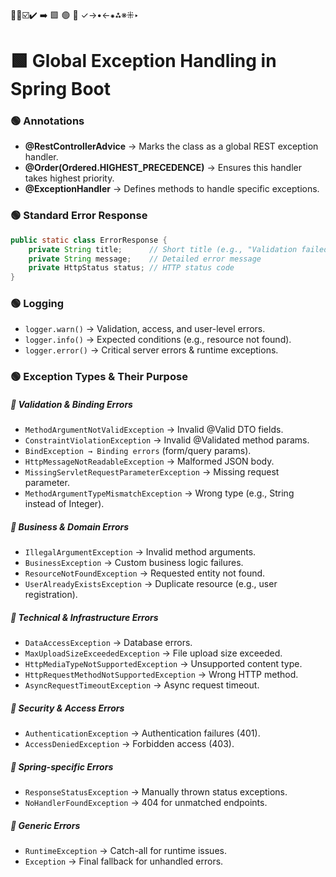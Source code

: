 🔴🔵☑️✔️ ➡️ 🟩 🟢 🔷 ✓→•←⁕⁂※⁜‣

# 🟩 Global Exception Handling in Spring Boot

### 🟢 Annotations

- **@RestControllerAdvice** → Marks the class as a global REST exception handler.
- **@Order(Ordered.HIGHEST_PRECEDENCE)** → Ensures this handler takes highest priority.
- **@ExceptionHandler** → Defines methods to handle specific exceptions.

### 🟢 Standard Error Response

```java
public static class ErrorResponse {
    private String title;      // Short title (e.g., "Validation failed")
    private String message;    // Detailed error message
    private HttpStatus status; // HTTP status code
}

```

### 🟢 Logging

- `logger.warn()` → Validation, access, and user-level errors.
- `logger.info()` → Expected conditions (e.g., resource not found).
- `logger.error()` → Critical server errors & runtime exceptions.

### 🟢 Exception Types & Their Purpose

##### 🔷 Validation & Binding Errors

- `MethodArgumentNotValidException` → Invalid @Valid DTO fields.
- `ConstraintViolationException` → Invalid @Validated method params.
- `BindException → Binding errors` (form/query params).
- `HttpMessageNotReadableException` → Malformed JSON body.
- `MissingServletRequestParameterException` → Missing request parameter.
- `MethodArgumentTypeMismatchException` → Wrong type (e.g., String instead of Integer).

##### 🔷 Business & Domain Errors

- `IllegalArgumentException` → Invalid method arguments.
- `BusinessException` → Custom business logic failures.
- `ResourceNotFoundException` → Requested entity not found.
- `UserAlreadyExistsException` → Duplicate resource (e.g., user registration).

##### 🔷 Technical & Infrastructure Errors

- `DataAccessException` → Database errors.
- `MaxUploadSizeExceededException` → File upload size exceeded.
- `HttpMediaTypeNotSupportedException` → Unsupported content type.
- `HttpRequestMethodNotSupportedException` → Wrong HTTP method.
- `AsyncRequestTimeoutException` → Async request timeout.

##### 🔷 Security & Access Errors

- `AuthenticationException` → Authentication failures (401).
- `AccessDeniedException` → Forbidden access (403).

##### 🔷 Spring-specific Errors

- `ResponseStatusException` → Manually thrown status exceptions.
- `NoHandlerFoundException` → 404 for unmatched endpoints.

##### 🔷 Generic Errors

- `RuntimeException` → Catch-all for runtime issues.
- `Exception` → Final fallback for unhandled errors.
